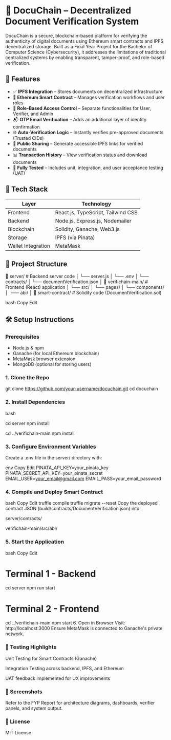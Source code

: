 # 📄 DocuChain – Decentralized Document Verification System

DocuChain is a secure, blockchain-based platform for verifying the authenticity of digital documents using Ethereum smart contracts and IPFS decentralized storage. Built as a Final Year Project for the Bachelor of Computer Science (Cybersecurity), it addresses the limitations of traditional centralized systems by enabling transparent, tamper-proof, and role-based verification.

## 🚀 Features

- ✅ **IPFS Integration** – Stores documents on decentralized infrastructure
- 🔐 **Ethereum Smart Contract** – Manages verification workflows and user roles
- 👤 **Role-Based Access Control** – Separate functionalities for User, Verifier, and Admin
- 📬 **OTP Email Verification** – Adds an additional layer of identity confirmation
- 🌐 **Auto-Verification Logic** – Instantly verifies pre-approved documents (Trusted CIDs)
- 🔗 **Public Sharing** – Generate accessible IPFS links for verified documents
- 📊 **Transaction History** – View verification status and download documents
- 🧪 **Fully Tested** – Includes unit, integration, and user acceptance testing (UAT)

## 🧱 Tech Stack

| Layer              | Technology                        |
|--------------------|------------------------------------|
| Frontend           | React.js, TypeScript, Tailwind CSS |
| Backend            | Node.js, Express.js, Nodemailer    |
| Blockchain         | Solidity, Ganache, Web3.js         |
| Storage            | IPFS (via Pinata)                  |
| Wallet Integration | MetaMask                          |

## 📂 Project Structure

📁 server/ # Backend server code
│ └── server.js
│ └── .env
│ └── contracts/
│ └── documentVerification.json
│
📁 verifichain-main/ # Frontend (React) application
│ └── src/
│ └── pages/
│ └── components/
│ └── abi/
│
📁 smart-contract/ # Solidity code (DocumentVerification.sol)

bash
Copy
Edit

## 🛠 Setup Instructions

### Prerequisites
- Node.js & npm
- Ganache (for local Ethereum blockchain)
- MetaMask browser extension
- MongoDB (optional for storing users)

### 1. Clone the Repo

git clone https://github.com/your-username/docuchain.git
cd docuchain

### 2. Install Dependencies
bash

cd server
npm install

cd ../verifichain-main
npm install

### 3. Configure Environment Variables
Create a .env file in the server/ directory with:

env
Copy
Edit
PINATA_API_KEY=your_pinata_key
PINATA_SECRET_API_KEY=your_pinata_secret
EMAIL_USER=your_email@gmail.com
EMAIL_PASS=your_email_password

### 4. Compile and Deploy Smart Contract
bash
Copy
Edit
truffle compile
truffle migrate --reset
Copy the deployed contract JSON (build/contracts/DocumentVerification.json) into:

server/contracts/

verifichain-main/src/abi/

### 5. Start the Application
bash
Copy
Edit

# Terminal 1 - Backend
cd server
npm run start

# Terminal 2 - Frontend
cd ../verifichain-main
npm start
6. Open in Browser
Visit: http://localhost:3000
Ensure MetaMask is connected to Ganache's private network.

### 🧪 Testing Highlights
Unit Testing for Smart Contracts (Ganache)

Integration Testing across backend, IPFS, and Ethereum

UAT feedback implemented for UX improvements

### 📸 Screenshots
Refer to the FYP Report for architecture diagrams, dashboards, verifier panels, and system output.

### 📜 License
MIT License
